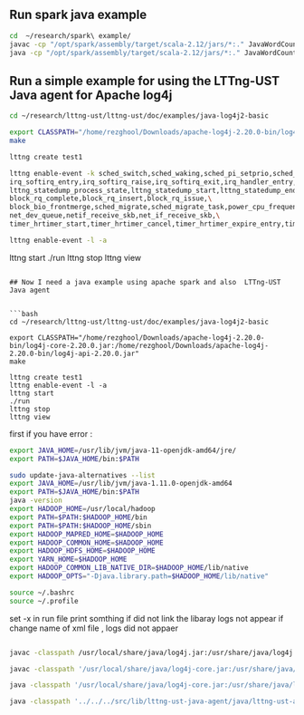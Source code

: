 


## Run spark java example

```bash
cd  ~/research/spark\ example/
javac -cp "/opt/spark/assembly/target/scala-2.12/jars/*:." JavaWordCount.java
java -cp "/opt/spark/assembly/target/scala-2.12/jars/*:." JavaWordCount
```

## Run a simple example for using the LTTng-UST Java agent for Apache log4j
```bash
cd ~/research/lttng-ust/lttng-ust/doc/examples/java-log4j2-basic

export CLASSPATH="/home/rezghool/Downloads/apache-log4j-2.20.0-bin/log4j-core-2.20.0.jar:/home/rezghool/Downloads/apache-log4j-2.20.0-bin/log4j-api-2.20.0.jar"
make

lttng create test1
```

```bash
lttng enable-event -k sched_switch,sched_waking,sched_pi_setprio,sched_process_fork,sched_process_exit,sched_process_free,sched_wakeup,\
irq_softirq_entry,irq_softirq_raise,irq_softirq_exit,irq_handler_entry,irq_handler_exit,\
lttng_statedump_process_state,lttng_statedump_start,lttng_statedump_end,lttng_statedump_network_interface,lttng_statedump_block_device,\
block_rq_complete,block_rq_insert,block_rq_issue,\
block_bio_frontmerge,sched_migrate,sched_migrate_task,power_cpu_frequency,\
net_dev_queue,netif_receive_skb,net_if_receive_skb,\
timer_hrtimer_start,timer_hrtimer_cancel,timer_hrtimer_expire_entry,timer_hrtimer_expire_exit
```
```bash
lttng enable-event -l -a
```
lttng start
./run
lttng stop
lttng view
```

## Now I need a java example using apache spark and also  LTTng-UST Java agent


```bash
cd ~/research/lttng-ust/lttng-ust/doc/examples/java-log4j2-basic

export CLASSPATH="/home/rezghool/Downloads/apache-log4j-2.20.0-bin/log4j-core-2.20.0.jar:/home/rezghool/Downloads/apache-log4j-2.20.0-bin/log4j-api-2.20.0.jar"
make

lttng create test1
lttng enable-event -l -a
lttng start
./run
lttng stop
lttng view
```

first if you have error :

```bash
export JAVA_HOME=/usr/lib/jvm/java-11-openjdk-amd64/jre/
export PATH=$JAVA_HOME/bin:$PATH

sudo update-java-alternatives --list
export JAVA_HOME=/usr/lib/jvm/java-1.11.0-openjdk-amd64
export PATH=$JAVA_HOME/bin:$PATH
java -version
export HADOOP_HOME=/usr/local/hadoop
export PATH=$PATH:$HADOOP_HOME/bin
export PATH=$PATH:$HADOOP_HOME/sbin
export HADOOP_MAPRED_HOME=$HADOOP_HOME
export HADOOP_COMMON_HOME=$HADOOP_HOME
export HADOOP_HDFS_HOME=$HADOOP_HOME
export YARN_HOME=$HADOOP_HOME
export HADOOP_COMMON_LIB_NATIVE_DIR=$HADOOP_HOME/lib/native
export HADOOP_OPTS="-Djava.library.path=$HADOOP_HOME/lib/native"

source ~/.bashrc
source ~/.profile
```

set -x in run file print somthing
if did not link the libaray logs not appear
if change name of xml file , logs did not appaer
```bash

javac -classpath /usr/local/share/java/log4j.jar:/usr/share/java/log4j.jar:/usr/local/share/java/lttng-ust-agent-log4j2.jar:/usr/share/java/lttng-ust-agent-log4j2.jar:/usr/local/share/java/lttng-ust-agent-common.jar:/usr/share/java/lttng-ust-agent-common.jar test.java

javac -classpath '/usr/local/share/java/log4j-core.jar:/usr/share/java/log4j-core.jar:/usr/local/share/java/log4j-api.jar:/usr/share/java/log4j-api.jar:../../../src/lib/lttng-ust-java-agent/java/lttng-ust-agent-common/lttng-ust-agent-common.jar:../../../src/lib/lttng-ust-java-agent/java/lttng-ust-agent-log4j2/lttng-ust-agent-log4j2.jar:/opt/spark/assembly/target/scala-2.12/jars/*:' -Djava.library.path=../../../src/lib/lttng-ust-java-agent/jni/log4j/.libs test.java

java -classpath '/usr/local/share/java/log4j-core.jar:/usr/share/java/log4j-core.jar:/usr/local/share/java/log4j-api.jar:/usr/share/java/log4j-api.jar:../../../src/lib/lttng-ust-java-agent/java/lttng-ust-agent-common/lttng-ust-agent-common.jar:../../../src/lib/lttng-ust-java-agent/java/lttng-ust-agent-log4j2/lttng-ust-agent-log4j2.jar:/opt/spark/assembly/target/scala-2.12/jars/*:' -Djava.library.path=../../../src/lib/lttng-ust-java-agent/jni/log4j/.libs test

java -classpath '../../../src/lib/lttng-ust-java-agent/java/lttng-ust-agent-log4j2/lttng-ust-agent-log4j2.jar:/opt/spark/assembly/target/scala-2.12/jars/*:' HelloLog4j2



```
